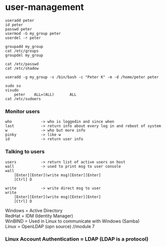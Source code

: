 # user-management

```
useradd peter
id peter
passwd peter
usermod -G my_group peter
userdel -r peter
```
```
groupadd my_group
cat /etc/groups
groupdel my_group
```
```
cat /etc/passwd
cat /etc/shadow
```
```
useradd -g my_group -s /bin/bash -c "Peter K" -m -d /home/peter peter
```
```
sudo su
visudo
    peter    ALL=(ALL)       ALL
cat /etc/sudoers
```

### Monitor users
```
who             -> who is loggedin and since when
last            -> return info about every log in and reboot of system
w               -> who but more info
pinky           -> like w
id              -> return user info
```

### Talking to users
```
users           -> return list of active users on host
wall            -> used to print msg to user console
wall
    [Enter][Enter](write msg)[Enter][Enter] 
    [Ctrl] D

write           -> write direct msg to user
write
    [Enter][Enter](write msg)[Enter][Enter] 
    [Ctrl] D
```

Windows = Active Directory  <br>
RedHat  = IDM (Identity Manager)  <br>
WinBIND = Used in Linux to communicate with Windows (Samba)  <br>
Linux   = OpenLDAP (opn source) //module 7  <br>

### Linux Account Authentication = LDAP (LDAP is a protocol)
```

```


